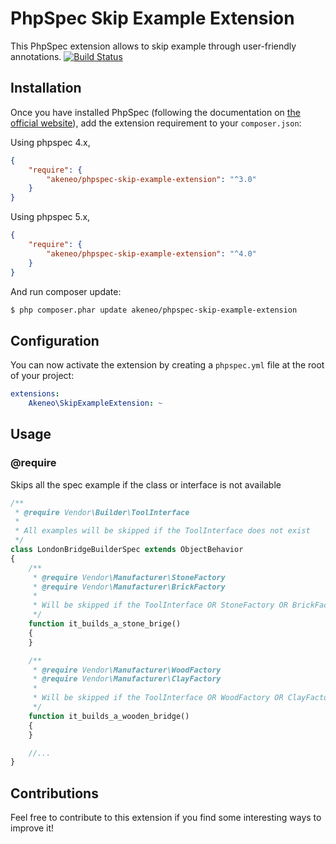 # PhpSpec Skip Example Extension

This PhpSpec extension allows to skip example through user-friendly annotations.
[![Build Status](https://travis-ci.org/akeneo/PhpSpecSkipExampleExtension.png?branch=master)](https://travis-ci.org/akeneo/PhpSpecSkipExampleExtension)

## Installation

Once you have installed PhpSpec (following the documentation on [the official website](http://www.phpspec.net)), add the extension requirement to your `composer.json`:

Using phpspec 4.x,

```json
{
    "require": {
        "akeneo/phpspec-skip-example-extension": "^3.0"
    }
}
```

Using phpspec 5.x,

```json
{
    "require": {
        "akeneo/phpspec-skip-example-extension": "^4.0"
    }
}
```

And run composer update:

```bash
$ php composer.phar update akeneo/phpspec-skip-example-extension
```

## Configuration

You can now activate the extension by creating a `phpspec.yml` file at the root of your project:

``` yaml
extensions:
    Akeneo\SkipExampleExtension: ~
```

## Usage

### @require <class or interface>

Skips all the spec example if the class or interface is not available

```php
/**
 * @require Vendor\Builder\ToolInterface
 * 
 * All examples will be skipped if the ToolInterface does not exist
 */
class LondonBridgeBuilderSpec extends ObjectBehavior
{
    /**
     * @require Vendor\Manufacturer\StoneFactory
     * @require Vendor\Manufacturer\BrickFactory
     * 
     * Will be skipped if the ToolInterface OR StoneFactory OR BrickFacroty does not exist
     */
    function it_builds_a_stone_brige()
    {
    }

    /**
     * @require Vendor\Manufacturer\WoodFactory
     * @require Vendor\Manufacturer\ClayFactory
     * 
     * Will be skipped if the ToolInterface OR WoodFactory OR ClayFactory does not exist
     */
    function it_builds_a_wooden_bridge()
    {
    }

    //...
}
```

## Contributions

Feel free to contribute to this extension if you find some interesting ways to improve it!
